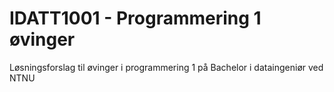 # IDATT1001 - Programmering 1 øvinger
Løsningsforslag til øvinger i programmering 1 på Bachelor i dataingeniør ved NTNU
